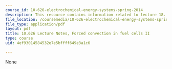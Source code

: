 ```yaml
---
course_id: 10-626-electrochemical-energy-systems-spring-2014
description: This resource contains information related to lecture 18.
file_location: /coursemedia/10-626-electrochemical-energy-systems-spring-2014/4ef93014584532e7e5bffff649e3a1c6_MIT10_626S14_S11lec18.pdf
file_type: application/pdf
layout: pdf
title: 10.626 Lecture Notes, Forced convection in fuel cells II
type: course
uid: 4ef93014584532e7e5bffff649e3a1c6

---
```

None
